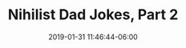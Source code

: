 ---
date: 2019-01-31 11:46:44-06:00
link:
  source: pocket
  source_url: https://getpocket.com
  text: Nihilist Dad Jokes, Part 2
  url: https://mcsweeneys.net/articles/nihilist-dad-jokes-part-2
slug: nihilist-dad-jokes-part-2
source: pocket
title: Nihilist Dad Jokes, Part 2
---